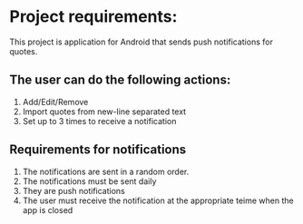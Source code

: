 # Project requirements:
This project is application for Android that sends push notifications for quotes. 

## The user can do the following actions:
1. Add/Edit/Remove 
2. Import quotes from new-line separated text
3. Set up to 3 times to receive a notification

## Requirements for notifications
1. The notifications are sent in a random order.
2. The notifications must be sent daily
3. They are push notifications
4. The user must receive the notification at the appropriate teime when the app is closed